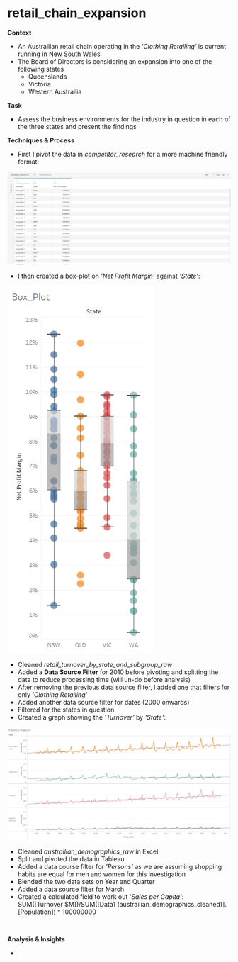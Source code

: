 # retail_chain_expansion
**Context**
- An Austrailian retail chain operating in the *'Clothing Retailing'* is current running in New South Wales
- The Board of Directors is considering an expansion into one of the following states
  * Queenslands
  * Victoria
  * Western Austrailia

**Task**
- Assess the business environments for the industry in question in each of the three states and present the findings

**Techniques & Process**

- First I pivot the data in *competitor_research* for a more machine friendly format:

![](https://github.com/latiful-hassan/retail_chain_expansion/blob/main/retail_chain_expansion_screenshots/pivot_competitor_research.png)

- I then created a box-plot on *'Net Profit Margin'* against *'State'*:

![](https://github.com/latiful-hassan/retail_chain_expansion/blob/main/retail_chain_expansion_screenshots/box_plot.png)

- Cleaned *retail_turnover_by_state_and_subgroup_raw* 
- Added a **Data Source Filter** for 2010 before pivoting and splitting the data to reduce processing time (will un-do before analysis)
- After removing the previous data source filter, I added one that filters for only *'Clothing Retailing'*
- Added another data source filter for dates (2000 onwards)
- Filtered for the states in question
- Created a graph showing the *'Turnover'* by *'State'*:

![](https://github.com/latiful-hassan/retail_chain_expansion/blob/main/retail_chain_expansion_screenshots/industry_analysis.png)

- Cleaned *austrailian_demographics_raw* in Excel
- Split and pivoted the data in Tableau
- Added a data course filter for *'Persons'* as we are assuming shopping habits are equal for men and women for this investigation
- Blended the two data sets on Year and Quarter
- Added a data source filter for March
- Created a calculated field to work out *'Sales per Capita'*: <br/>
 SUM([Turnover $M])/SUM([Data1 (austrailian_demographics_cleaned)].[Population]) * 100000000

![]()

**Analysis & Insights**

-
